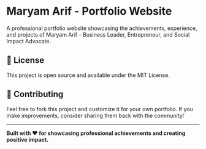 # Maryam Arif - Portfolio Website

A professional portfolio website showcasing the achievements, experience, and projects of Maryam Arif - Business Leader, Entrepreneur, and Social Impact Advocate.


## 📄 License

This project is open source and available under the MIT License.

## 🤝 Contributing

Feel free to fork this project and customize it for your own portfolio. If you make improvements, consider sharing them back with the community!

---


**Built with ❤️ for showcasing professional achievements and creating positive impact.**
